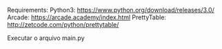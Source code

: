 Requirements: 
Python3: https://www.python.org/download/releases/3.0/
Arcade: https://arcade.academy/index.html
PrettyTable: http://zetcode.com/python/prettytable/

Executar o arquivo main.py
